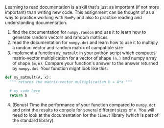 Learning to read documentation is a skill that's just as important (if not more
important) than writing new code. This assignment can be thought of as a way to
practice working with `NumPy` and also to practice reading and understanding
documentation.

1. find the documentation for `numpy.random` and use it to learn how to generate random vectors and random matrices
2. read the documentation for `numpy.dot` and learn how to use it to multiply a random vector and random matrix of campatible size
3. implement a function `my_matmult` in your python script which computes matrix-vector multiplication for a vector of shape `(n,)` and numpy array of shape `(m,n)`. Compare your function's answer to the answer returned by `numpy.dot`. Your function might look like this:

```python
def my_matmult(A, x):
  """ returns the matrix-vector multiplication b = A*x """

  # my code here
  return b
```
4. (Bonus) Time the performance of your function compared to `numpy.dot` and print the results to console for several different sizes of `n`. You will need to look at the documentation for the `timeit` library (which is part of the standard library).
